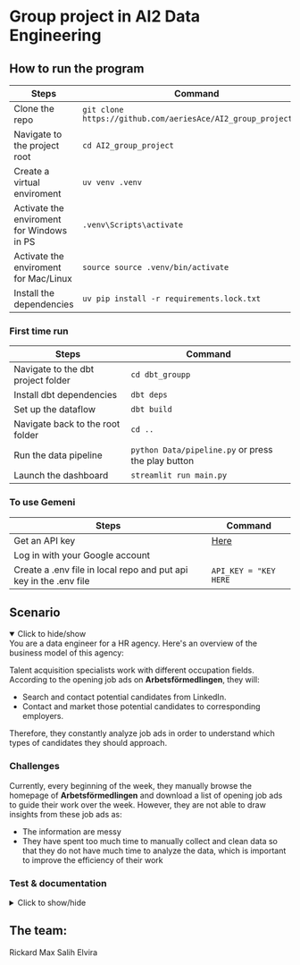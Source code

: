 # Group project in AI2 Data Engineering
## How to run the program
| Steps | Command |
| --- | --- |
| Clone the repo | `git clone https://github.com/aeriesAce/AI2_group_project.git` |
| Navigate to the project root | `cd AI2_group_project` |
| Create a virtual enviroment | `uv venv .venv` |
| Activate the enviroment for Windows in PS | `.venv\Scripts\activate` |
| Activate the enviroment for Mac/Linux | `source source .venv/bin/activate` |
| Install the dependencies | `uv pip install -r requirements.lock.txt` |

### First time run
| Steps | Command |
| --- | --- |
| Navigate to the dbt project folder | `cd dbt_groupp` |
| Install dbt dependencies | `dbt deps` |
| Set up the dataflow | `dbt build` |
| Navigate back to the root folder | `cd ..` |
| Run the data pipeline | `python Data/pipeline.py` or press the play button|
| Launch the dashboard | `streamlit run main.py` |

### To use Gemeni
| Steps | Command |
| --- | --- |
| Get an API key | [Here](https://ai.google.dev/gemini-api/docs/api-key) |
| Log in with your Google account |  |
| Create a .env file in local repo and put api key in the .env file | `API_KEY = "KEY HERE` |

## Scenario
<details open>
<summary>Click to hide/show</summary>
You are a data engineer for a HR agency. 
Here's an overview of the business model of this agency:

Talent acquisition specialists work with different occupation fields. According to the opening job ads on
**Arbetsförmedlingen**, they will:
- Search and contact potential candidates from LinkedIn.
- Contact and market those potential candidates to corresponding employers.

Therefore, they constantly analyze job ads in order to understand which types of candidates they should
approach.

### Challenges
Currently, every beginning of the week, they manually browse the homepage of **Arbetsförmedlingen** and download a list of opening job ads to guide their work over the week. 
However,
they are not able to draw insights from these job ads as:
- The information are messy
- They have spent too much time to manually collect and clean data so that they do not have much time
to analyze the data, which is important to improve the efficiency of their work
</details>

### Test & documentation
<details>
<summary>Click to show/hide</summary>

### Implemented tests

#### Schema tests
- `not_null` on all dimensional tables
- `relationships`:
  - All foreign keys in `fct_job_ads` to reference their respective dimension table

#### Manual testing
- Additional data checks (nulls, value distributions, integrity) were manually tested and explored using `duckdb-ui`

### Documentation
- All models documented with `description` in `schema.yml`
- Column-level documentation in `fct_job_ads`
- Flow and Lineage docs:
[Flowchart](Lineage_Flowchart/flow_diagram.drawio.png)
[Lineage](Lineage_Flowchart/dbt-dag.png)
</details>

## The team:
Rickard
Max
Salih
Elvira
